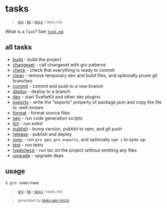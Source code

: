 # tasks

> <sub>[gro](/../..) / [lib](..) / [docs](./) / tasks.md</sub>

What is a `Task`? See [`task.md`](./task.md).

## all tasks

- [build](../build.task.ts) - build the project
- [changeset](../changeset.task.ts) - call changeset with gro patterns
- [check](../check.task.ts) - check that everything is ready to commit
- [clean](../clean.task.ts) - remove temporary dev and build files, and optionally prune git branches
- [commit](../commit.task.ts) - commit and push to a new branch
- [deploy](../deploy.task.ts) - deploy to a branch
- [dev](../dev.task.ts) - start SvelteKit and other dev plugins
- [exports](../exports.task.ts) - write the "exports" property of package.json and copy the file to .well-known
- [format](../format.task.ts) - format source files
- [gen](../gen.task.ts) - run code generation scripts
- [lint](../lint.task.ts) - run eslint
- [publish](../publish.task.ts) - bump version, publish to npm, and git push
- [release](../release.task.ts) - publish and deploy
- [sync](../sync.task.ts) - run `gro gen`, `gro exports`, and optionally `npm i` to sync up
- [test](../test.task.ts) - run tests
- [typecheck](../typecheck.task.ts) - run tsc on the project without emitting any files
- [upgrade](../upgrade.task.ts) - upgrade deps

## usage

```bash
$ gro some/name
```

> <sub>[gro](/../..) / [lib](..) / [docs](./) / tasks.md</sub>

> <sub>generated by [tasks.gen.md.ts](tasks.gen.md.ts)</sub>
